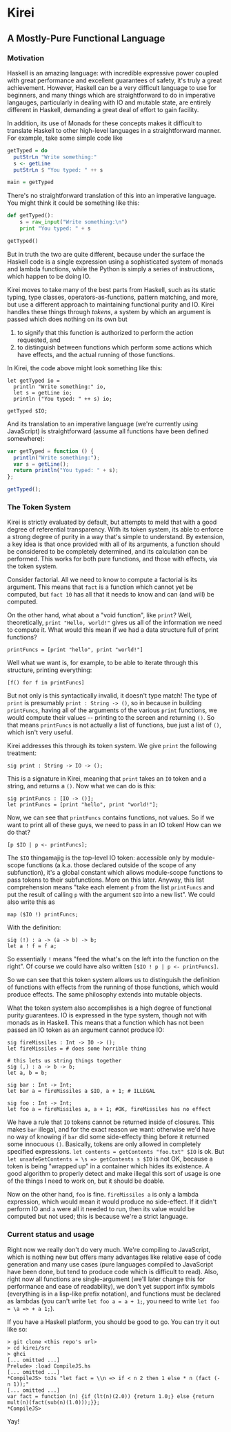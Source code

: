 # Kirei
## A Mostly-Pure Functional Language

### Motivation

Haskell is an amazing language: with incredible expressive power coupled with great performance and excellent guarantees of safety, it's truly a great achievement. However, Haskell can be a very difficult language to use for beginners, and many things which are straightforward to do in imperative langauges, particularly in dealing with IO and mutable state, are entirely different in Haskell, demanding a great deal of effort to gain facility.

In addition, its use of Monads for these concepts makes it difficult to translate Haskell to other high-level languages in a straightforward manner. For example, take some simple code like

```haskell
getTyped = do
  putStrLn "Write something:"
  s <- getLine
  putStrLn $ "You typed: " ++ s

main = getTyped

```

There's no straightforward translation of this into an imperative language. You might think it could be something like this:

```python
def getTyped():
    s = raw_input("Write something:\n")
    print "You typed: " + s

getTyped()
```

But in truth the two are quite different, because under the surface the Haskell code is a single expression using a sophisticated system of monads and lambda functions, while the Python is simply a series of instructions, which happen to be doing IO.

Kirei moves to take many of the best parts from Haskell, such as its static typing, type classes, operators-as-functions, pattern matching, and more, but use a different approach to maintaining functional purity and IO. Kirei handles these things through *tokens*, a system by which an argument is passed which does nothing on its own but 

1. to signify that this function is authorized to perform the action requested, and 
2. to distinguish between functions which perform some actions which have effects, and the actual running of those functions.

In Kirei, the code above might look something like this:

```
let getTyped io =
  println "Write something:" io,
  let s = getLine io;
  println ("You typed: " ++ s) io;

getTyped $IO;
```

And its translation to an imperative language (we're currently using JavaScript) is straightforward (assume all functions have been defined somewhere):

```javascript
var getTyped = function () {
  println("Write something:");
  var s = getLine();
  return println("You typed: " + s);
};

getTyped();
```

### The Token System

Kirei is strictly evaluated by default, but attempts to meld that with a good degree of referential transparency. With its token system, its able to enforce a strong degree of purity in a way that's simple to understand. By extension, a key idea is that once provided with all of its arguments, a function should be considered to be completely determined, and its calculation can be performed. This works for both pure functions, and those with effects, via the token system.

Consider factorial. All we need to know to compute a factorial is its argument. This means that `fact` is a function which cannot yet be computed, but `fact 10` has all that it needs to know and can (and will) be computed.

On the other hand, what about a "void function", like `print`? Well, theoretically, `print "Hello, world!"` gives us all of the information we need to compute it. What would this mean if we had a data structure full of print functions?

```
printFuncs = [print "hello", print "world!"]
```

Well what we want is, for example, to be able to iterate through this structure, printing everything:

```
[f() for f in printFuncs]
```

But not only is this syntactically invalid, it doesn't type match! The type of `print` is presumably `print : String -> ()`, so in because
in building `printFuncs`, having all of the arguments of the various `print` functions, we would compute their values -- printing to the screen and returning `()`. So that means `printFuncs` is not actually a list of functions, bue just a list of `()`, which isn't very useful.

Kirei addresses this through its token system. We give `print` the following treatment:

```
sig print : String -> IO -> ();
```

This is a signature in Kirei, meaning that `print` takes an `IO` token and a string, and returns a `()`. Now what we can do is this:

```
sig printFuncs : [IO -> ()];
let printFuncs = [print "hello", print "world!"];
```

Now, we can see that `printFuncs` contains functions, not values. So if we want to print all of these guys, we need to pass in an IO token! How can we do that?

```
[p $IO | p <- printFuncs];
```

The `$IO` thingamajig is the top-level IO token: accessible only by module-scope functions (a.k.a. those declared outside of the scope of any subfunction), it's a global constant which allows module-scope functions to pass tokens to their subfunctions. More on this later. Anyway, this list comprehension means "take each element `p` from the list `printFuncs` and put the result of calling `p` with the argument `$IO` into a new list". We could also write this as

```
map ($IO !) printFuncs;
```

With the definition:

```
sig (!) : a -> (a -> b) -> b;
let a ! f = f a;
```

So essentially `!` means "feed the what's on the left into the function on the right". Of course we could have also written `[$IO ! p | p <- printFuncs]`.

So we can see that this token system allows us to distinguish the definition of functions with effects from the running of those functions, which would produce effects. The same philosophy extends into mutable objects.

What the token system also accomplishes is a high degree of functional purity guarantees. IO is expressed in the type system, though not with monads as in Haskell. This means that a function which has not been passed an IO token as an argument cannot produce IO:

```
sig fireMissiles : Int -> IO -> ();
let fireMissiles = # does some horrible thing

# this lets us string things together
sig (,) : a -> b -> b;
let a, b = b;

sig bar : Int -> Int;
let bar a = fireMissiles a $IO, a + 1; # ILLEGAL

sig foo : Int -> Int;
let foo a = fireMissiles a, a + 1; #OK, fireMissiles has no effect
```

We have a rule that `IO` tokens cannot be returned inside of closures. This makes `bar` illegal, and for the exact reason we want: otherwise we'd have no way of knowing if `bar` did some side-effecty thing before it returned some innocuous `()`. Basically, tokens are only allowed in completely specified expressions. `let contents = getContents "foo.txt" $IO` is ok. But `let unsafeGetContents = \s => getContents s $IO` is not OK, because a token is being "wrapped up" in a container which hides its existence. A good algorithm to properly detect and make illegal this sort of usage is one of the things I need to work on, but it should be doable.

Now on the other hand, `foo` is fine. `fireMissiles a` is only a lambda expression, which would mean it would produce no side-effect. If it didn't perform IO and `a` were all it needed to run, then its value would be computed but not used; this is because we're a strict language.

### Current status and usage

Right now we really don't do very much. We're compiling to JavaScript, which is nothing new but offers many advantages like relative ease of code generation and many use cases (pure languages compiled to JavaScript have been done, but tend to produce code which is difficult to read). Also, right now all functions are single-argument (we'll later change this for performance and ease of readability), we don't yet support infix symbols (everything is in a lisp-like prefix notation), and functions must be declared as lambdas (you can't write `let foo a = a + 1;`, you need to write `let foo = \a => + a 1;`).

If you have a Haskell platform, you should be good to go. You can try it out like so:

```
> git clone <this repo's url>
> cd kirei/src
> ghci
[... omitted ...]
Prelude> :load CompileJS.hs
[... omitted ...]
*CompileJS> toJs "let fact = \\n => if < n 2 then 1 else * n (fact (- n 1));"
[... omitted ...]
var fact = function (n) {if (lt(n)(2.0)) {return 1.0;} else {return mult(n)(fact(sub(n)(1.0)));}};
*CompileJS>
```

Yay!
